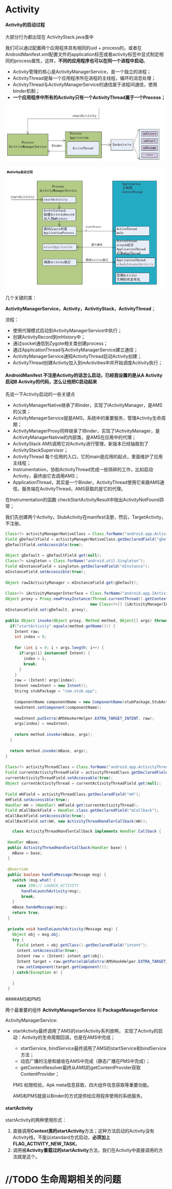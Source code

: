 # Activity

#### Activity的启动过程



大部分行为都出现在 ActivityStack.java类中

我们可以通过配置两个应用程序具有相同的uid + process的，或者在AndroidManifest.xml配置文件的application标签或者activity标签中显式制定相同的process属性，这样，**不同的应用程序也可以在同一个进程中启动**。

- Activity管理的核心是ActivityManagerService，是一个独立的进程；
- ActivityThread是每一个应用程序所在进程的主线程，循环的消息处理；
- ActivityThread与ActivityManagerService的通信属于进程间通信，使用binder机制；
- **一个应用程序中所有的Activity只有一个ActivityThread属于一个Process；**

![Activity启动1](../assert/Activity启动1.png)

![Activity启动2](../assert/Activity启动2.png)

几个关键的类：

**ActivityManagerService，Activity，ActivityStack，ActivityThread**；

流程：

- 使用代理模式启动到ActivityManagerService中执行；
- 创建ActivityRecord到mHistory中；
- 通过socket通信到Zygote相关类创建process；
- 通过ApplicationThread与ActivityManagerService建立通信；
- ActivityManagerService通知ActivityThread启动Activity创建；
- ActivityThread创建Activity加入到mActivities中并开始调度Acitivity执行；




#### AndroidManifest 不注册Activity的话怎么启动，已经我设置的是从A Activity 启动B Activity的代码，怎么让他把C启动起来

先说一下Activity启动的一些关键点

- ActivityManagerNative继承了IBinder，实现了IActivityManager，是AMS的父类；
- ActivityManagerService就是AMS，系统中的重要服务，管理Activity生命周期；
- ActivityManagerProxy同样继承了IBinder，实现了IActivityManager，是AcitivityManagerNativie的内部类，是AMS在应用中的代理；
- ActivityStack AMS调用它对Activity进行管理，新版本已经抽取到了ActivityStackSupervisor；
- ActivityThread 每个应用的入口，它的main是应用的起点，里面维护了应用主线程；
- Instrumentation，协助ActivityThread完成一些琐碎的工作，比如启动Activity，最终由它去调用AMS；
- ApplicationThread，其实是一个Binder，ActivityThread使用它来跟AMS通信，服务端在ActivityThread，AMS获取的是它的代理。

在Instrumentation的函数 checkStartActivityResult中抛出ActivityNotFound异常；

我们先创建两个Activity，StubActivity在manifest注册，然后，TargetActivity，不注册。

```java
Class<?> activityManagerNativeClass = Class.forName("android.app.ActivityManagerNative");
Field gDefaultField = activityManagerNativeClass.getDeclaredField("gDefault");
gDefaultField.setAccessible(true);

Object gDefault = gDefaultField.get(null);
Class<?> singleton = Class.forName("android.util.Singleton");
Field mInstanceField = singleton.getDeclaredField("mInstance");
mInstanceField.setAccessible(true);

Object rawIActivityManager = mInstanceField.get(gDefault);

Class<?> iActivityManagerInterface = Class.forName("android.app.IActivityManager");
Object proxy = Proxy.newProxyInstance(Thread.currentThread().getContextClassLoader(),
                                     new Class<?>[] {iActivityManagerInterface}, new IActivityManagerHandler(rawIActivityManager));
mInstanceField.set(gDefault, proxy);

public Object invoke(Object proxy, Method method, Object[] args) throws Throwable {
  if("startActivity".equals(method.getName())) {
    Intent raw;
    int index = 0;
    
    for (int i = 0; i < args.length; i++) {
      if(args[i] instanceof Intent) {
        index = i;
        break;
      }
    }
    raw = (Intent) args[index];
    Intent newIntent = new Intent();
    Stirng stubPackage = "com.stub.app";
    
    ComponentName componentName = new ComponentName(stubPackage,StubActivity.class.getName());
    newIntent.setComponent(componentName);
    
    newIntent.putExtra(AMSHookerHelper.EXTRA_TARGET_INTENT, raw);
    args[index] = newIntent;
    
    return method.invoke(mBase, args);
  }
  
  return method.invoke(mBase, args);
}

Class<?> activityThreadClass = Class.forName("android.app.ActivityThread");
Field currentActivityThreadField = activityThreadClass.getDeclaredField("sCurrentActivityThread");
currentActivityThreadField.setAccessable(true);
Object currentActivityThread = currentActivityThreadField.get(null);

Field mHField = activityThreadClass.getDeclaredField("mH");
mHField.setAccessible(true);
Handler mH = (Handler) mHField.get(currentActivityThread);
Field mCallBackField = Handler.class.getDeclaredField("mCallback");
mCallBackField.setAccessible(true);
mCallBackField.set(mH, new ActivityThreadHandlerCallback(mH));
```
```java
   class ActivityThreadHandlerCallback implements Handler.Callback {

 Handler mBase;
 public ActivityThreadHandlerCallback(Handler base) {
   mBase = base;
 }
 
 @Override
 public boolean handleMessage(Message msg) {
   switch (msg.what) {
     case 100:// LAUNCH_ACTIVITY
       handleLaunchActivity(msg);
       break;
   }
   mBase.handeMessage(msg);
   return true;
 }
 
 private void handleLaunchActivity(Message msg) {
   Object obj = msg.obj;
   try {
     Field intent = obj.getClass().getDeclaredField("intent");
     intent.setAccessible(true);
     Intent raw = (Intent) intent.get(obj);
     Intent target = raw.getParcelableExtra(AMSHookHelper.EXTRA_TARGET_INTENT);
     raw.setComponent(target.getComponent());
   } catch(Exception e) {
     
   }
 }
```


####AMS和PMS

  两个最重要的组件 **ActivityManagerService** 和 **PackageManagerService**

  ActivityManagerService:

- startActivity最终调用了AMS的startActivity系列放啊， 实现了Activity的启动：Activity的生命周期回调，也是在AMS中完成；
  - startService, bindService最终调用了AMS的startService和bindService方法；
  - 动态广播的注册和接收在AMS中完成（静态广播在PMS中完成）；
  - getContentResolver最终从AMS的getContentProvider获取ContentProvider；


  PMS 权限校验，Apk meta信息获取，四大组件信息获取等重要功能。

  AMS和PMS就是以Binder的方式提供给应用程序使用的系统服务。



#### startActivity

  startActivity的两种使用形式：

1. 直接调用**Context类的startActivity**方法；这种方法启动的Activity没有Activity栈，不能以standard方式启动，**必须加上FLAG_ACTIVITY_NEW_TASK**。
2. 调用被**Activity重载过的startActivity**方法，我们在Activity中直接调用的方法就是这个。





# //TODO 生命周期相关的问题

